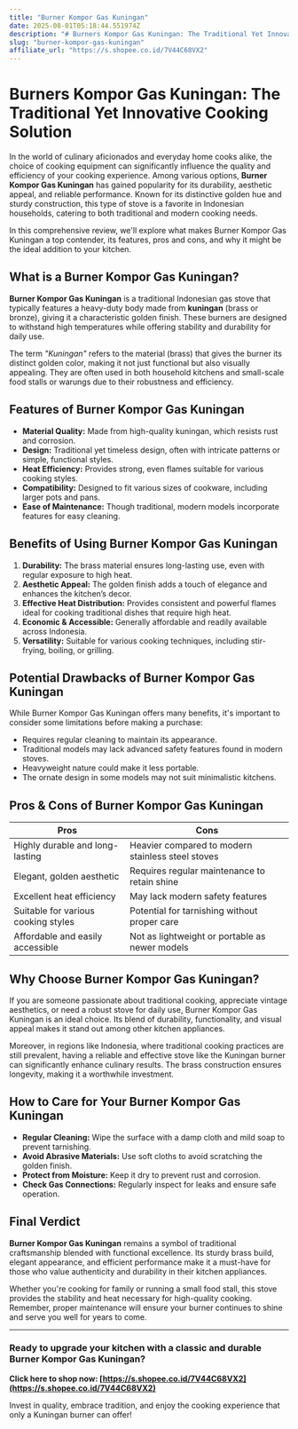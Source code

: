 ```yaml
---
title: "Burner Kompor Gas Kuningan"
date: 2025-08-01T05:18:44.551974Z
description: "# Burners Kompor Gas Kuningan: The Traditional Yet Innovative Cooking Solution..."
slug: "burner-kompor-gas-kuningan"
affiliate_url: "https://s.shopee.co.id/7V44C68VX2"
---
```

# Burners Kompor Gas Kuningan: The Traditional Yet Innovative Cooking Solution

In the world of culinary aficionados and everyday home cooks alike, the choice of cooking equipment can significantly influence the quality and efficiency of your cooking experience. Among various options, **Burner Kompor Gas Kuningan** has gained popularity for its durability, aesthetic appeal, and reliable performance. Known for its distinctive golden hue and sturdy construction, this type of stove is a favorite in Indonesian households, catering to both traditional and modern cooking needs.

In this comprehensive review, we'll explore what makes Burner Kompor Gas Kuningan a top contender, its features, pros and cons, and why it might be the ideal addition to your kitchen.

## What is a Burner Kompor Gas Kuningan?

**Burner Kompor Gas Kuningan** is a traditional Indonesian gas stove that typically features a heavy-duty body made from **kuningan** (brass or bronze), giving it a characteristic golden finish. These burners are designed to withstand high temperatures while offering stability and durability for daily use.

The term *"Kuningan"* refers to the material (brass) that gives the burner its distinct golden color, making it not just functional but also visually appealing. They are often used in both household kitchens and small-scale food stalls or warungs due to their robustness and efficiency.

## Features of Burner Kompor Gas Kuningan

- **Material Quality:** Made from high-quality kuningan, which resists rust and corrosion.
- **Design:** Traditional yet timeless design, often with intricate patterns or simple, functional styles.
- **Heat Efficiency:** Provides strong, even flames suitable for various cooking styles.
- **Compatibility:** Designed to fit various sizes of cookware, including larger pots and pans.
- **Ease of Maintenance:** Though traditional, modern models incorporate features for easy cleaning.

## Benefits of Using Burner Kompor Gas Kuningan

1. **Durability:** The brass material ensures long-lasting use, even with regular exposure to high heat.
2. **Aesthetic Appeal:** The golden finish adds a touch of elegance and enhances the kitchen’s decor.
3. **Effective Heat Distribution:** Provides consistent and powerful flames ideal for cooking traditional dishes that require high heat.
4. **Economic & Accessible:** Generally affordable and readily available across Indonesia.
5. **Versatility:** Suitable for various cooking techniques, including stir-frying, boiling, or grilling.

## Potential Drawbacks of Burner Kompor Gas Kuningan

While Burner Kompor Gas Kuningan offers many benefits, it's important to consider some limitations before making a purchase:

- Requires regular cleaning to maintain its appearance.
- Traditional models may lack advanced safety features found in modern stoves.
- Heavyweight nature could make it less portable.
- The ornate design in some models may not suit minimalistic kitchens.

## Pros & Cons of Burner Kompor Gas Kuningan

| **Pros**                       | **Cons**                                 |
|--------------------------------|------------------------------------------|
| Highly durable and long-lasting | Heavier compared to modern stainless steel stoves |
| Elegant, golden aesthetic      | Requires regular maintenance to retain shine |
| Excellent heat efficiency      | May lack modern safety features       |
| Suitable for various cooking styles | Potential for tarnishing without proper care |
| Affordable and easily accessible | Not as lightweight or portable as newer models |

## Why Choose Burner Kompor Gas Kuningan?

If you are someone passionate about traditional cooking, appreciate vintage aesthetics, or need a robust stove for daily use, Burner Kompor Gas Kuningan is an ideal choice. Its blend of durability, functionality, and visual appeal makes it stand out among other kitchen appliances.

Moreover, in regions like Indonesia, where traditional cooking practices are still prevalent, having a reliable and effective stove like the Kuningan burner can significantly enhance culinary results. The brass construction ensures longevity, making it a worthwhile investment.

## How to Care for Your Burner Kompor Gas Kuningan

- **Regular Cleaning:** Wipe the surface with a damp cloth and mild soap to prevent tarnishing.
- **Avoid Abrasive Materials:** Use soft cloths to avoid scratching the golden finish.
- **Protect from Moisture:** Keep it dry to prevent rust and corrosion.
- **Check Gas Connections:** Regularly inspect for leaks and ensure safe operation.

## Final Verdict

**Burner Kompor Gas Kuningan** remains a symbol of traditional craftsmanship blended with functional excellence. Its sturdy brass build, elegant appearance, and efficient performance make it a must-have for those who value authenticity and durability in their kitchen appliances.

Whether you're cooking for family or running a small food stall, this stove provides the stability and heat necessary for high-quality cooking. Remember, proper maintenance will ensure your burner continues to shine and serve you well for years to come.

---

### Ready to upgrade your kitchen with a classic and durable Burner Kompor Gas Kuningan? 

**Click here to shop now: [https://s.shopee.co.id/7V44C68VX2](https://s.shopee.co.id/7V44C68VX2)**

Invest in quality, embrace tradition, and enjoy the cooking experience that only a Kuningan burner can offer!